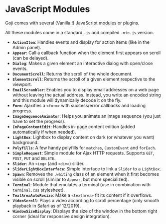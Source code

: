 JavaScript Modules
==================

Goji comes with several (Vanilla !) JavaScript modules or plugins.

All these modules come in a standard `.js` and compiled `.min.js` version.

- **`ActionItem`**: Handles events and display for action items (like in the Admin panel).
- **`Appear`**: Call a callback function when the element first appears on scroll (can be delayed).
- **`Dialog`**: Makes a given element an interactive dialog with open/close events.
- **`DocumentScroll`**: Returns the scroll of the whole document.
- **`ElementScroll`**: Returns the scroll of a given element respective to the viewport.
- **`EmailScrambler`**: Enables you to display email addresses on a web page without leaving the actual
  address. Instead, you write an encoded string and this module will dynamically decode it on the fly.
- **`Form`**: Ajaxifies a `<form>` with success/error callbacks and loading progress.
- **`ImageSequenceAnimator`**: Helps you animate an image sequence (you just have to set the progress).
- **`InPageContentEdit`**: Handles in-page content edition (added automatically if when needed).
- **`LightBox`**: Lightbox to display content on dark (or whatever you want) background.
- **`Polyfills`**: A few handy polyfills for `matches`, `CustomEvent` and `forEach`.
- **`SimpleRequest`**: Simple module for Ajax HTTP requests. Supports `GET`, `POST`, `PUT` and `DELETE`.
- **`Slider`**: An `<img>` (and `<div>`) slider.
- **`SliderLightBoxInterface`**: Simple interface to link a `Slider` to a `LightBox`.
- **`Spawn`**: Removes the `.waiting` class of an element when it first becomes visible on scroll (similar to
  `Appear`, but more specialized).
- **`Terminal`**: Module that emulates a terminal (use in combination with `terminal.css` stylesheet).
- **`TextAreaAutoResize`**: Make a `<textarea>` fit its content if it overflows.
- **`VideoScroll`**: Plays a video according to scroll percentage (only smooth playback in Safari as of 12/2019).
- **`WindowSizeDisplay`**: Displays the size of the window in the bottom right corner (ideal for responsive
  design integration).
